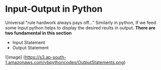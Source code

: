# Input-Output in Python
Universal "rule hardwork always pays off..." Similarly in python, If we feed some Input python
helps to display the desired reults in output. 
**There are two fundamental in this section**
- Input Statement
- Output Statement

![image] (https://s3.ap-south-1.amazonaws.com/vbpythoncodes/OutputStatements.png)


